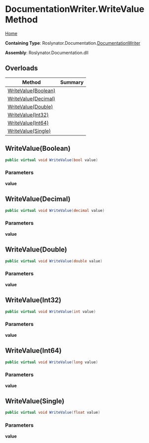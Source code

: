 <a name="_top"></a>

# DocumentationWriter\.WriteValue Method

[Home](../../../../README.md#_top)

**Containing Type**: Roslynator\.Documentation\.[DocumentationWriter](../README.md#_top)

**Assembly**: Roslynator\.Documentation\.dll

## Overloads

| Method | Summary |
| ------ | ------- |
| [WriteValue(Boolean)](#Roslynator_Documentation_DocumentationWriter_WriteValue_System_Boolean_) | |
| [WriteValue(Decimal)](#Roslynator_Documentation_DocumentationWriter_WriteValue_System_Decimal_) | |
| [WriteValue(Double)](#Roslynator_Documentation_DocumentationWriter_WriteValue_System_Double_) | |
| [WriteValue(Int32)](#Roslynator_Documentation_DocumentationWriter_WriteValue_System_Int32_) | |
| [WriteValue(Int64)](#Roslynator_Documentation_DocumentationWriter_WriteValue_System_Int64_) | |
| [WriteValue(Single)](#Roslynator_Documentation_DocumentationWriter_WriteValue_System_Single_) | |

## WriteValue\(Boolean\) <a name="Roslynator_Documentation_DocumentationWriter_WriteValue_System_Boolean_"></a>

```csharp
public virtual void WriteValue(bool value)
```

### Parameters

**value**

## WriteValue\(Decimal\) <a name="Roslynator_Documentation_DocumentationWriter_WriteValue_System_Decimal_"></a>

```csharp
public virtual void WriteValue(decimal value)
```

### Parameters

**value**

## WriteValue\(Double\) <a name="Roslynator_Documentation_DocumentationWriter_WriteValue_System_Double_"></a>

```csharp
public virtual void WriteValue(double value)
```

### Parameters

**value**

## WriteValue\(Int32\) <a name="Roslynator_Documentation_DocumentationWriter_WriteValue_System_Int32_"></a>

```csharp
public virtual void WriteValue(int value)
```

### Parameters

**value**

## WriteValue\(Int64\) <a name="Roslynator_Documentation_DocumentationWriter_WriteValue_System_Int64_"></a>

```csharp
public virtual void WriteValue(long value)
```

### Parameters

**value**

## WriteValue\(Single\) <a name="Roslynator_Documentation_DocumentationWriter_WriteValue_System_Single_"></a>

```csharp
public virtual void WriteValue(float value)
```

### Parameters

**value**